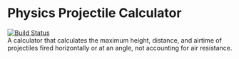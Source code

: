 # Physics Projectile Calculator
[![Build Status](https://travis-ci.org/asd1o1/physics-projectile-calculator.svg?branch=master)](https://travis-ci.org/asd1o1/physics-projectile-calculator)<br>
 A calculator that calculates the maximum height, distance, and airtime of projectiles fired horizontally or at an angle, not accounting for air resistance.
